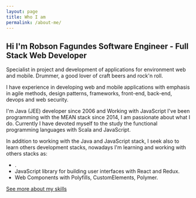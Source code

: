 ```yaml
---
layout: page
title: Who I am
permalink: /about-me/
---
```


Hi I'm Robson Fagundes Software Engineer - Full Stack Web Developer
---------------

Specialist in project and development of applications for environment web and mobile. Drummer, a good lover of craft beers and rock'n roll.

I have experience in developing web and mobile applications with emphasis in agile methods, design patterns, frameworks, front-end, back-end, devops and web security.  

I'm Java (JEE) developer since 2006 and Working with JavaScript I've been programming with the MEAN stack since 2014, I am passionate about what I do. Currently I have devoted myself to the study the functional programming languages with Scala and JavaScript.  

In addition to working with the Java and JavaScript stack, I seek also to learn others development stacks, nowadays I'm learning and working with others stacks as:

 -   .
 -   JavaScript library for building user interfaces with React and Redux.
 -   Web Components with Polyfills, CustomElements, Polymer.


[See more about my skills](https://br.linkedin.com/in/robson-adão-fagundes-7b7a2216)  


